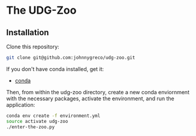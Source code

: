 # The UDG-Zoo

## Installation

Clone this repository:

```sh
git clone git@github.com:johnnygreco/udg-zoo.git
```

If you don't have conda installed, get it:

- [conda](https://conda.io/miniconda.html)
	
Then, from within the udg-zoo directory, create a new conda enviornment with the necessary packages, activate the environment, and run the application: 

```sh
conda env create -f environment.yml
source activate udg-zoo
./enter-the-zoo.py
```
